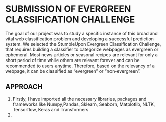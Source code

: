 <h1>SUBMISSION OF EVERGREEN CLASSIFICATION CHALLENGE</h1>
<p1>The goal of our project was to study a
specific instance of this broad and vital web
classification problem and developing a
successful prediction system. We selected
the StumbleUpon Evergreen Classification
Challenge, that requires building a classifier
to categorize webpages as evergreen or
ephemeral. Most news articles or seasonal
recipes are relevant for only a short period of
time while others are relevant forever and
can be recommended to users anytime.
Therefore, based on the relevancy of a
webpage, it can be classified as “evergreen”
or “non-evergreen”.</p>
<h2>APPROACH</h2>
<p2>
  <ol>
  <li> Firstly, I have imported all the necessary libraries, packages and frameworks like Numpy,Pandas, Sklearn, Seaborn, Matplotlib, NLTK, Tensorflow, Keras and Transformers</li>
    <li> 
  </ol>
